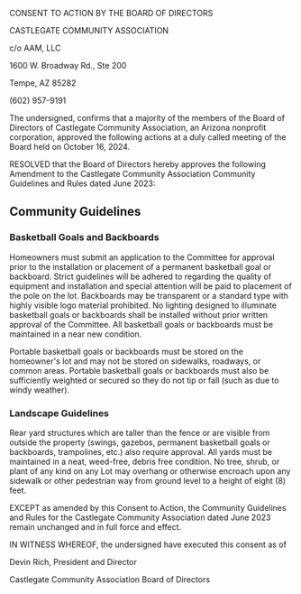 CONSENT TO ACTION BY THE BOARD OF DIRECTORS

CASTLEGATE COMMUNITY ASSOCIATION

c/o AAM, LLC

1600 W. Broadway Rd., Ste 200

Tempe, AZ 85282

(602) 957-9191

The undersigned, confirms that a majority of the members of the Board of Directors of Castlegate Community Association, an Arizona nonprofit corporation, approved the following actions at a duly called meeting of the Board held on October 16, 2024.

RESOLVED that the Board of Directors hereby approves the following Amendment to the Castlegate Community Association Community Guidelines and Rules dated June 2023:

## Community Guidelines

### Basketball Goals and Backboards
Homeowners must submit an application to the Committee for approval prior to the installation or placement of a permanent basketball goal or backboard. Strict guidelines will be adhered to regarding the quality of equipment and installation and special attention will be paid to placement of the pole on the lot. Backboards may be transparent or a standard type with highly visible logo material prohibited. No lighting designed to illuminate basketball goals or backboards shall be installed without prior written approval of the Committee. All basketball goals or backboards must be maintained in a near new condition.

Portable basketball goals or backboards must be stored on the homeowner's lot and may not be stored on sidewalks, roadways, or common areas. Portable basketball goals or backboards must also be sufficiently weighted or secured so they do not tip or fall (such as due to windy weather).

### Landscape Guidelines
Rear yard structures which are taller than the fence or are visible from outside the property (swings, gazebos, permanent basketball goals or backboards, trampolines, etc.) also require approval. All yards must be maintained in a neat, weed-free, debris free condition. No tree, shrub, or plant of any kind on any Lot may overhang or otherwise encroach upon any sidewalk or other pedestrian way from ground level to a height of eight (8) feet.

EXCEPT as amended by this Consent to Action, the Community Guidelines and Rules for the Castlegate Community Association dated June 2023 remain unchanged and in full force and effect.

IN WITNESS WHEREOF, the undersigned have executed this consent as of

Devin Rich, President and Director

Castlegate Community Association Board of Directors
